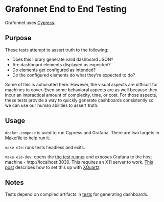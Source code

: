 # Grafonnet End to End Testing

Grafonnet uses [Cypress](https://www.cypress.io).

## Purpose

These tests attempt to assert truth to the following:

* Does this library generate valid dashboard JSON?
* Are dashboard elements displayed as expected?
* Do elements get configured as intended?
* Do the configured elements do what they're expected to do?

Some of this is automated here. However, the visual aspects are difficult for
machines to cover. Even some behavioral aspects are as well because they incur
an impractical amount of complexity, time, or cost. For those aspects, these
tests provide a way to quickly generate dashboards consistently so we can use
our human abilities to assert truth.

## Usage

`docker-compose` is used to run Cypress and Grafana. There are two targets in
[Makefile](../Makefile) to help run it.

`make e2e`: runs tests headless and exits.

`make e2e-dev`: opens the [the test
runner](https://docs.cypress.io/guides/core-concepts/test-runner.html#Overview)
and exposes Grafana to the host machine - http://localhost:3030. This requires
an X11 server to work. [This
post](https://www.cypress.io/blog/2019/05/02/run-cypress-with-a-single-docker-command/#Interactive-mode)
describes how to set this up with [XQuartz](https://www.xquartz.org/).

## Notes

Tests depend on compiled artifacts in [tests](../tests) for generating
dashboards.
